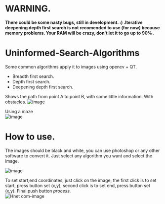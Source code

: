 # WARNING.
<b> There could be some nasty bugs, still in development. :) .Iterative deepening depth first search is not recomended to use (for now) because memory problems. Your RAM will be crazy, don't let it to go up to 90% .</b>

# Uninformed-Search-Algorithms
Some common algorithms apply it to images using opencv + QT.
- Breadth first search.
- Depth first search.
- Deepening depth first search.

Shows the path from point A to point B, with some little information. With obstacles.
![image](https://user-images.githubusercontent.com/30558331/117749799-fb789200-b1d7-11eb-8cee-167e8b59cee9.png)

Using a maze <br>
![image](https://user-images.githubusercontent.com/30558331/117750028-5ad6a200-b1d8-11eb-8c39-abac24c364e6.png)


# How to use.
The images should be black and white, you can use photoshop or any other software to convert it.
Just select any algorithm you want and select the image.

![image](https://user-images.githubusercontent.com/30558331/117749675-c79d6c80-b1d7-11eb-8e7e-39705585c259.png)

To set start,end coordinates, just click on the image, the first click is to set start, press button set (x,y), 
second click is to set end, press button set (x,y). 
Final push button <i>process.</i> <br>
![Hnet com-image](https://user-images.githubusercontent.com/30558331/117750962-edc40c00-b1d9-11eb-8837-dd554de10c1a.gif)
